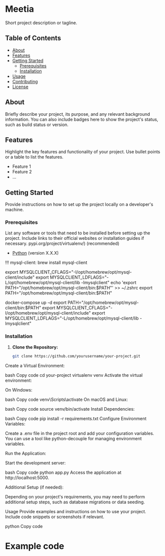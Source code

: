 # Meetia

Short project description or tagline.

## Table of Contents

- [About](#about)
- [Features](#features)
- [Getting Started](#getting-started)
  - [Prerequisites](#prerequisites)
  - [Installation](#installation)
- [Usage](#usage)
- [Contributing](#contributing)
- [License](#license)

## About

Briefly describe your project, its purpose, and any relevant background information. You can also include badges here to show the project's status, such as build status or version.

## Features

Highlight the key features and functionality of your project. Use bullet points or a table to list the features.

- Feature 1
- Feature 2
- ...

## Getting Started

Provide instructions on how to set up the project locally on a developer's machine.

### Prerequisites

List any software or tools that need to be installed before setting up the project. Include links to their official websites or installation guides if necessary.
pypi.org/project/virtualenv/) (recommended)
- [Python](https://www.python.org/downloads/) (version X.X.X)

!!!
mysql-client:
    brew install mysql-client

export MYSQLCLIENT_CFLAGS="-I/opt/homebrew/opt/mysql-client/include"
export MYSQLCLIENT_LDFLAGS="-L/opt/homebrew/opt/mysql-client/lib -lmysqlclient"
  echo 'export PATH="/opt/homebrew/opt/mysql-client/bin:$PATH"' >> ~/.zshrc
  export PATH="/opt/homebrew/opt/mysql-client/bin:$PATH"


docker-compose up -d
export PATH="/opt/homebrew/opt/mysql-client/bin:$PATH"
export MYSQLCLIENT_CFLAGS="-I/opt/homebrew/opt/mysql-client/include"
export MYSQLCLIENT_LDFLAGS="-L/opt/homebrew/opt/mysql-client/lib -lmysqlclient"



### Installation

1. **Clone the Repository:**

   ```bash
   git clone https://github.com/yourusername/your-project.git
   ```


Create a Virtual Environment:

bash
Copy code
cd your-project
virtualenv venv
Activate the virtual environment:

On Windows:

bash
Copy code
venv\Scripts\activate
On macOS and Linux:

bash
Copy code
source venv/bin/activate
Install Dependencies:

bash
Copy code
pip install -r requirements.txt
Configure Environment Variables:

Create a .env file in the project root and add your configuration variables. You can use a tool like python-decouple for managing environment variables.

Run the Application:

Start the development server:

bash
Copy code
python app.py
Access the application at http://localhost:5000.

Additional Setup (if needed):

Depending on your project's requirements, you may need to perform additional setup steps, such as database migrations or data seeding.

Usage
Provide examples and instructions on how to use your project. Include code snippets or screenshots if relevant.

python
Copy code
# Example code